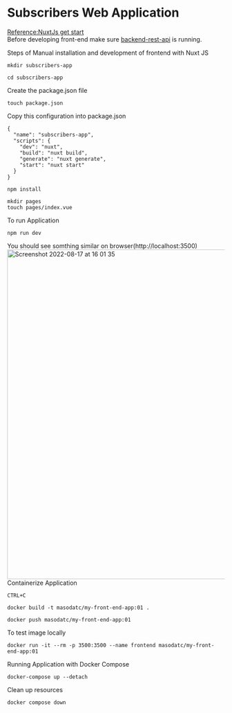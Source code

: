 # Subscribers Web Application
[Reference:NuxtJs get start](https://nuxtjs.org/docs/get-started/installation)<br>
Before developing front-end make sure [backend-rest-api](https://github.com/MasoudMoeini/Jenkins-Deploy-App-to-kubernetes/tree/node-rest-api) is running.

Steps of Manual installation and development of frontend with Nuxt JS <br>
```
mkdir subscribers-app
```
```
cd subscribers-app
```
Create the package.json file
```
touch package.json
```
Copy this configuration into package.json
```
{
  "name": "subscribers-app",
  "scripts": {
    "dev": "nuxt",
    "build": "nuxt build",
    "generate": "nuxt generate",
    "start": "nuxt start"
  }
}
```

```
npm install 
```
``` 
mkdir pages
touch pages/index.vue
```
To run Application
```
npm run dev
```
You should see somthing similar on browser(http://localhost:3500)<br>
<img width="761" alt="Screenshot 2022-08-17 at 16 01 35" src="https://user-images.githubusercontent.com/43514418/185154173-c21703d7-212d-44f0-ae9f-04e9334b6f64.png"> <br>
Containerize Application
``` 
CTRL+C 
```
```
docker build -t masodatc/my-front-end-app:01 .
```
```
docker push masodatc/my-front-end-app:01
```
To test image locally
```
docker run -it --rm -p 3500:3500 --name frontend masodatc/my-front-end-app:01 
```
Running Application with Docker Compose
```
docker-compose up --detach  
```
Clean up resources
```
docker compose down 
```
